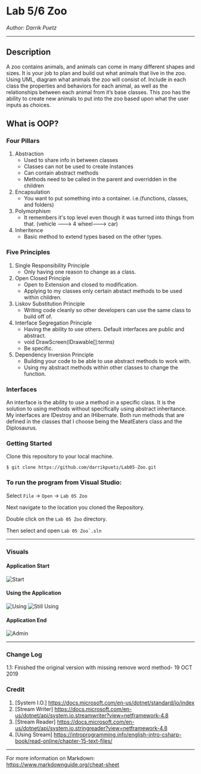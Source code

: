 # Lab 5/6 Zoo

*Author: Darrik Puetz*

----

## Description

A zoo contains animals, and animals can come in many different shapes and sizes. It is your job to plan and build out what animals that live in the zoo.
Using UML, diagram what animals the zoo will consist of. Include in each class the properties and behaviors for each animal, as well as the relationships between each animal from it’s base classes. This zoo has the ability to create new animals to put into the zoo based upon what the user inputs as choices.

## What is OOP?
### Four Pillars
1. Abstraction
    - Used to share info in between classes
	- Classes can not be used to create instances
	- Can contain abstract methods
	- Methods need to be called in the parent and overridden in the children
2. Encapsulation
    - You want to put something into a container. i.e.(functions, classes, and folders)
3. Polymorphism
    - It remembers it's top level even though it was turned into things from that. (vehicle ---> 4 wheel---> car)
4. Inheritence
    - Basic method to extend types based on the other types.
### Five Principles
1. Single Responsibility Principle
    - Only having one reason to change as a class.
2. Open Closed Principle
    - Open to Extension and closed to modification.
    - Applying to my classes only certain abstact methods to be used within children.
3. Liskov Substitution Principle
    - Writing code cleanly so other developers can use the same class to build off of.
4. Interface Segregation Principle
    - Having the ability to use others. Default interfaces are public and abstract.
    - void DrawScreen(IDrawable[]:terms)
    - Be specific.
5. Dependency Inversion Principle
    - Building your code to be able to use abstract methods to work with.
    - Using my abstract methods within other classes to change the function. 

### Interfaces
An interface is the ability to use a method in a specific class. It is the solution to using methods without specifically using abstract inheritance.
My interfaces are IDestroy and an IHibernate. Both run methods that are defined in the classes that I choose being the MeatEaters class and the Diplosaurus.


### Getting Started
Clone this repository to your local machine.

```
$ git clone https://github.com/darrikpuetz/Lab05-Zoo.git
```

### To run the program from Visual Studio:
Select ```File``` -> ```Open``` -> ```Lab 05 Zoo```

Next navigate to the location you cloned the Repository.

Double click on the ```Lab 05 Zoo``` directory.

Then select and open ```Lab 05 Zoo`.sln```

---


### Visuals

#### Application Start
![Start](https://via.placeholder.com/750x500)
#### Using the Application
![Using](https://via.placeholder.com/750x500)
![Still Using](https://via.placeholder.com/750x500)
#### Application End
![Admin](https://via.placeholder.com/750x500)

---

### Change Log
1.1: Finished the original version with missing remove word method- 19 OCT 2019  

### Credit 
1. [System I.O.] https://docs.microsoft.com/en-us/dotnet/standard/io/index
2. [Stream Writer] https://docs.microsoft.com/en-us/dotnet/api/system.io.streamwriter?view=netframework-4.8
3. [Stream Reader] https://docs.microsoft.com/en-us/dotnet/api/system.io.stringreader?view=netframework-4.8
4. [Using Stream] https://introprogramming.info/english-intro-csharp-book/read-online/chapter-15-text-files/




------------------------------
For more information on Markdown: https://www.markdownguide.org/cheat-sheet